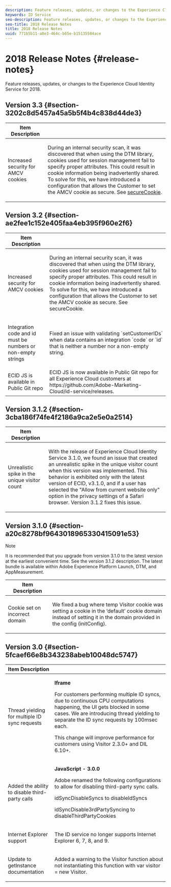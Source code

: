 ```yaml
---
description: Feature releases, updates, or changes to the Experience Cloud Identity Service for 2018.
keywords: ID Service
seo-description: Feature releases, updates, or changes to the Experience Cloud Identity Service for 2018.
seo-title: 2018 Release Notes
title: 2018 Release Notes
uuid: 771b5b11-a8e3-464c-b65e-b15135584ace
---
```


# 2018 Release Notes {#release-notes}

Feature releases, updates, or changes to the Experience Cloud Identity Service for 2018.

## Version 3.3 {#section-3202c8d5457a45a5b5f4b4c838d44de3}

<table id="table_201417BD540E4EE69911AABE9BF77509"> 
 <thead> 
  <tr> 
   <th colname="col1" class="entry"> Item Description </th> 
   <th colname="col2" class="entry"> </th> 
  </tr>
 </thead>
 <tbody> 
  <tr> 
   <td colname="col1"> <p>Increased security for AMCV cookies </p> </td> 
   <td colname="col2"> <p>During an internal security scan, it was discovered that when using the DTM library, cookies used for session management fail to specify proper attributes. This could result in cookie information being inadvertently shared. To solve for this, we have introduced a configuration that allows the Customer to set the AMCV cookie as secure. See <a href="/help/library/function-vars/securecookie.md" format="https" scope="external"> secureCookie</a>. </p> </td> 
  </tr> 
 </tbody> 
</table>

## Version 3.2 {#section-ae2fee1c152e405faa4eb395f960e2f6}

<table id="table_6546F5C74E4742E4B5E9793BCEAB66FA"> 
 <thead> 
  <tr> 
   <th colname="col1" class="entry"> Item Description </th> 
   <th colname="col2" class="entry"> </th> 
  </tr>
 </thead>
 <tbody> 
  <tr> 
   <td colname="col1"> <p>Increased security for AMCV cookies </p> </td> 
   <td colname="col2"> <p>During an internal security scan, it was discovered that when using the DTM library, cookies used for session management fail to specify proper attributes. This could result in cookie information being inadvertently shared. To solve for this, we have introduced a configuration that allows the Customer to set the AMCV cookie as secure. See secureCookie. </p> </td> 
  </tr> 
  <tr> 
   <td colname="col1"> <p>Integration code and id must be numbers or non-empty strings </p> </td> 
   <td colname="col2"> <p>Fixed an issue with validating `setCustomerIDs` when data contains an integration `code` or `id` that is neither a number nor a non-empty string. </p> </td> 
  </tr> 
  <tr> 
   <td colname="col1"> ECID JS is available in Public Git repo </td> 
   <td colname="col2"> ECID JS is now available in Public Git repo for all Experience Cloud customers at https://github.com/Adobe-Marketing-Cloud/id-service/releases. </td> 
  </tr> 
 </tbody> 
</table>

## Version 3.1.2 {#section-3cba186f74fe4f2186a9ca2e5e0a2514}

<table id="table_9FA4E20C996746A2A4219C9A0F759AD1"> 
 <thead> 
  <tr> 
   <th colname="col1" class="entry"> Item Description </th> 
   <th colname="col2" class="entry"> </th> 
  </tr>
 </thead>
 <tbody> 
  <tr> 
   <td colname="col1"> <p>Unrealistic spike in the unique visitor count </p> </td> 
   <td colname="col2"> <p>With the release of Experience Cloud Identity Service 3.1.0, we found an issue that created an unrealistic spike in the unique visitor count when this version was implemented. This behavior is exhibited only with the latest version of ECID, v3.1.0, and if a user has selected the "Allow from current website only" option in the privacy settings of a Safari browser. Version 3.1.2 fixes this issue. </p> </td> 
  </tr> 
 </tbody> 
</table>

## Version 3.1.0 {#section-a20c8278bf9643018965330415091e53}

>[!NOTE]
>
>It is recommended that you upgrade from version 3.1.0 to the latest version at the earliest convenient time. See the version 3.1.2 description. The latest bundle is available within Adobe Experience Platform Launch, DTM, and AppMeasurement.

<table id="table_512039AFC4D34038B8F116B71EEEE7F6"> 
 <thead> 
  <tr> 
   <th colname="col1" class="entry"> Item Description </th> 
   <th colname="col2" class="entry"> </th> 
  </tr>
 </thead>
 <tbody> 
  <tr> 
   <td colname="col1"> <p>Cookie set on incorrect domain </p> </td> 
   <td colname="col2"> <p>We fixed a bug where temp Visitor cookie was setting a cookie in the ‘default’ cookie domain instead of setting it in the domain provided in the config (initConfig). </p> </td> 
  </tr> 
 </tbody> 
</table>

## Version 3.0 {#section-5fcaef66e8b343238abeb10048dc5747}

<table id="table_7E9224D6CC924A2DB5119171C9DC5443"> 
 <thead> 
  <tr> 
   <th colname="col1" class="entry"> Item Description </th> 
   <th colname="col2" class="entry"> </th> 
  </tr>
 </thead>
 <tbody> 
  <tr> 
   <td colname="col1"> <p>Thread yielding for multiple ID sync requests </p> </td> 
   <td colname="col2"> <p><b>Iframe</b> </p> <p>For customers performing multiple ID syncs, due to continuous CPU computations happening, the UI gets blocked in some cases. We are introducing thread yielding to separate the ID sync requests by 100msec each. </p> <p>This change will improve performance for customers using Visitor 2.3.0+ and DIL 6.10+. </p> </td> 
  </tr> 
  <tr> 
   <td colname="col1"> Added the ability to disable third-party calls </td> 
   <td colname="col2"> <p><b>JavaScript - 3.0.0</b> </p> <p>Adobe renamed the following configurations to allow for disabling third-party sync calls. </p> <p>idSyncDisableSyncs to disableIdSyncs </p> <p>idSyncDisable3rdPartySyncing to disableThirdPartyCookies </p> </td> 
  </tr> 
  <tr> 
   <td colname="col1"> <p>Internet Explorer support </p> </td> 
   <td colname="col2"> <p>The ID service no longer supports Internet Explorer 6, 7, 8, and 9. </p> </td> 
  </tr> 
  <tr> 
   <td colname="col1"> <p>Update to getInstance documentation </p> </td> 
   <td colname="col2"> <p>Added a warning to the Visitor function about not instantiating this function with var visitor = new Visitor. </p> </td> 
  </tr> 
 </tbody> 
</table>

